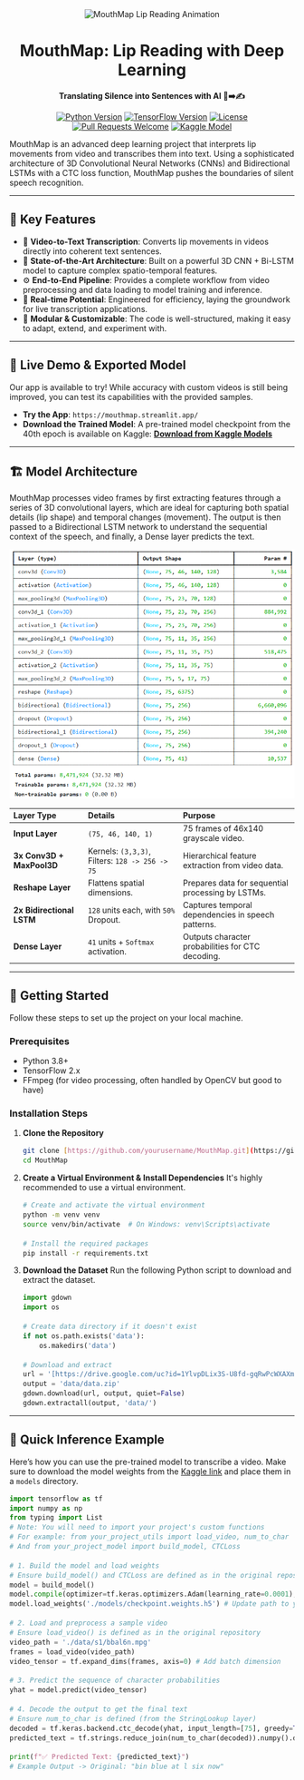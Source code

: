 <div align="center">
  <img src="https://raw.githubusercontent.com/d-kavinraja/MouthMap/main/Img-src/Lip%20Movement.gif" alt="MouthMap Lip Reading Animation" width="600"/>
  <h1>MouthMap: Lip Reading with Deep Learning</h1>
  <p><strong>Translating Silence into Sentences with AI 🤫➡️✍️</strong></p>
  
  <p>
    <a href="https://www.python.org/downloads/release/python-380/"><img src="https://img.shields.io/badge/Python-3.8+-blue.svg" alt="Python Version"></a>
    <a href="https://www.tensorflow.org/"><img src="https://img.shields.io/badge/TensorFlow-2.x-orange.svg" alt="TensorFlow Version"></a>
    <a href="https://github.com/yourusername/MouthMap/blob/main/LICENSE"><img src="https://img.shields.io/badge/License-MIT-green.svg" alt="License"></a>
    <a href="https://github.com/yourusername/MouthMap/pulls"><img src="https://img.shields.io/badge/PRs-Welcome-brightgreen.svg" alt="Pull Requests Welcome"></a>
    <a href="https://www.kaggle.com/models/santhankarnala/40th-epoch-model-checkpoint/Keras/default/1"><img src="https://img.shields.io/badge/Kaggle%20Model-Available-blue" alt="Kaggle Model"></a>
  </p>
</div>

MouthMap is an advanced deep learning project that interprets lip movements from video and transcribes them into text. Using a sophisticated architecture of 3D Convolutional Neural Networks (CNNs) and Bidirectional LSTMs with a CTC loss function, MouthMap pushes the boundaries of silent speech recognition.

---

## 🌟 Key Features

-   🎥 **Video-to-Text Transcription**: Converts lip movements in videos directly into coherent text sentences.
-   🧠 **State-of-the-Art Architecture**: Built on a powerful 3D CNN + Bi-LSTM model to capture complex spatio-temporal features.
-   ⚙️ **End-to-End Pipeline**: Provides a complete workflow from video preprocessing and data loading to model training and inference.
-   🚀 **Real-time Potential**: Engineered for efficiency, laying the groundwork for live transcription applications.
-   🧩 **Modular & Customizable**: The code is well-structured, making it easy to adapt, extend, and experiment with.

---

## 📲 Live Demo & Exported Model

Our app is available to try! While accuracy with custom videos is still being improved, you can test its capabilities with the provided samples.

-   **Try the App**: `https://mouthmap.streamlit.app/`
-   **Download the Trained Model**: A pre-trained model checkpoint from the 40th epoch is available on Kaggle: [**Download from Kaggle Models**](https://www.kaggle.com/models/santhankarnala/40th-epoch-model-checkpoint/Keras/default/1)

---

## 🏗️ Model Architecture

MouthMap processes video frames by first extracting features through a series of 3D convolutional layers, which are ideal for capturing both spatial details (lip shape) and temporal changes (movement). The output is then passed to a Bidirectional LSTM network to understand the sequential context of the speech, and finally, a Dense layer predicts the text.

![Model Architecture](./Img-src/Model%20Architecture.png)

| Layer Type                | Details                                           | Purpose                                            |
| :------------------------ | :------------------------------------------------ | :------------------------------------------------- |
| **Input Layer** | `(75, 46, 140, 1)`                                | 75 frames of 46x140 grayscale video.               |
| **3x Conv3D + MaxPool3D** | Kernels: `(3,3,3)`, Filters: `128 -> 256 -> 75`    | Hierarchical feature extraction from video data.   |
| **Reshape Layer** | Flattens spatial dimensions.                      | Prepares data for sequential processing by LSTMs.  |
| **2x Bidirectional LSTM** | `128` units each, with `50%` Dropout.             | Captures temporal dependencies in speech patterns. |
| **Dense Layer** | `41` units + `Softmax` activation.                | Outputs character probabilities for CTC decoding.  |

---

## 🚀 Getting Started

Follow these steps to set up the project on your local machine.

### Prerequisites

-   Python 3.8+
-   TensorFlow 2.x
-   FFmpeg (for video processing, often handled by OpenCV but good to have)

### Installation Steps

1.  **Clone the Repository**
    ```bash
    git clone [https://github.com/yourusername/MouthMap.git](https://github.com/yourusername/MouthMap.git)
    cd MouthMap
    ```

2.  **Create a Virtual Environment & Install Dependencies**
    It's highly recommended to use a virtual environment.
    ```bash
    # Create and activate the virtual environment
    python -m venv venv
    source venv/bin/activate  # On Windows: venv\Scripts\activate

    # Install the required packages
    pip install -r requirements.txt
    ```

3.  **Download the Dataset**
    Run the following Python script to download and extract the dataset.
    ```python
    import gdown
    import os

    # Create data directory if it doesn't exist
    if not os.path.exists('data'):
        os.makedirs('data')

    # Download and extract
    url = '[https://drive.google.com/uc?id=1YlvpDLix3S-U8fd-gqRwPcWXAXm8JwjL](https://drive.google.com/uc?id=1YlvpDLix3S-U8fd-gqRwPcWXAXm8JwjL)'
    output = 'data/data.zip'
    gdown.download(url, output, quiet=False)
    gdown.extractall(output, 'data/')
    ```

---

## 🧪 Quick Inference Example

Here’s how you can use the pre-trained model to transcribe a video. Make sure to download the model weights from the [Kaggle link](#-live-demo--exported-model) and place them in a `models` directory.

```python
import tensorflow as tf
import numpy as np
from typing import List
# Note: You will need to import your project's custom functions
# For example: from your_project_utils import load_video, num_to_char
# And from your_project_model import build_model, CTCLoss

# 1. Build the model and load weights
# Ensure build_model() and CTCLoss are defined as in the original repository
model = build_model() 
model.compile(optimizer=tf.keras.optimizers.Adam(learning_rate=0.0001), loss=CTCLoss)
model.load_weights('./models/checkpoint.weights.h5') # Update path to your downloaded weights

# 2. Load and preprocess a sample video
# Ensure load_video() is defined as in the original repository
video_path = './data/s1/bbal6n.mpg' 
frames = load_video(video_path)
video_tensor = tf.expand_dims(frames, axis=0) # Add batch dimension

# 3. Predict the sequence of character probabilities
yhat = model.predict(video_tensor)

# 4. Decode the output to get the final text
# Ensure num_to_char is defined (from the StringLookup layer)
decoded = tf.keras.backend.ctc_decode(yhat, input_length=[75], greedy=True)[0][0].numpy()
predicted_text = tf.strings.reduce_join(num_to_char(decoded)).numpy().decode('utf-8')

print(f"✅ Predicted Text: {predicted_text}")
# Example Output -> Original: "bin blue at l six now"
